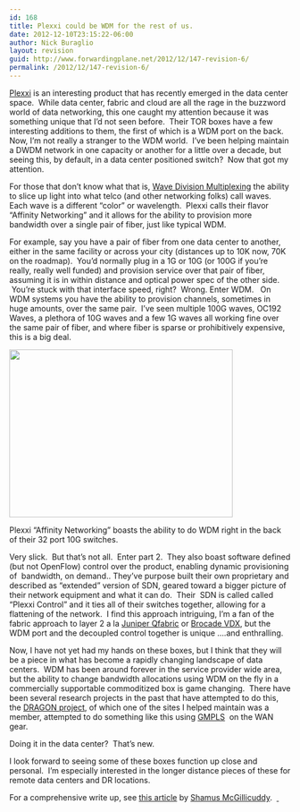 ```yaml
---
id: 168
title: Plexxi could be WDM for the rest of us.
date: 2012-12-10T23:15:22-06:00
author: Nick Buraglio
layout: revision
guid: http://www.forwardingplane.net/2012/12/147-revision-6/
permalink: /2012/12/147-revision-6/
---
```

[Plexxi](http://www.plexxi.com) is an interesting product that has recently emerged in the data center space.  While data center, fabric and cloud are all the rage in the buzzword world of data networking, this one caught my attention because it was something unique that I&#8217;d not seen before.  Their TOR boxes have a few interesting additions to them, the first of which is a WDM port on the back. Now, I&#8217;m not really a stranger to the WDM world.  I&#8217;ve been helping maintain a DWDM network in one capacity or another for a little over a decade, but seeing this, by default, in a data center positioned switch?  Now that got my attention.

For those that don&#8217;t know what that is, [Wave Division Multiplexing](http://en.wikipedia.org/wiki/Wavelength-division_multiplexing) the ability to slice up light into what telco (and other networking folks) call waves. Each wave is a different &#8220;color&#8221; or wavelength.  Plexxi calls their flavor &#8220;Affinity Networking&#8221; and it allows for the ability to provision more bandwidth over a single pair of fiber, just like typical WDM.

For example, say you have a pair of fiber from one data center to another, either in the same facility or across your city (distances up to 10K now, 70K on the roadmap).  You&#8217;d normally plug in a 1G or 10G (or 100G if you&#8217;re really, really well funded) and provision service over that pair of fiber, assuming it is in within distance and optical power spec of the other side.  You&#8217;re stuck with that interface speed, right?  Wrong. Enter WDM.   On WDM systems you have the ability to provision channels, sometimes in huge amounts, over the same pair.  I&#8217;ve seen multiple 100G waves, OC192 Waves, a plethora of 10G waves and a few 1G waves all working fine over the same pair of fiber, and where fiber is sparse or prohibitively expensive, this is a big deal.

[<img class="aligncenter size-full wp-image-163" title="prism4c" src="http://www.forwardingplane.net/wp-content/uploads/2012/12/prism4c.gif" alt="" width="400" height="300" srcset="http://www.forwardingplane.net/wp-content/uploads/2012/12/prism4c.gif 400w, http://www.forwardingplane.net/wp-content/uploads/2012/12/prism4c-300x225.gif 300w" sizes="(max-width: 400px) 100vw, 400px" />](http://www.forwardingplane.net/wp-content/uploads/2012/12/prism4c.gif)

Plexxi &#8220;Affinity Networking&#8221; boasts the ability to do WDM right in the back of their 32 port 10G switches.

Very slick.  But that&#8217;s not all.  Enter part 2.  They also boast software defined (but not OpenFlow) control over the product, enabling dynamic provisioning of  bandwidth, on demand.. They&#8217;ve purpose built their own proprietary and described as &#8220;extended&#8221; version of SDN, geared toward a bigger picture of their network equipment and what it can do.  Their  SDN is called called &#8220;Plexxi Control&#8221; and it ties all of their switches together, allowing for a flattening of the network.  I find this approach intriguing, I&#8217;m a fan of the fabric approach to layer 2 a la [Juniper Qfabric](http://www.juniper.net/us/en/products-services/switching/qfx-series/) or [Brocade VDX](http://www.forwardingplane.net/2012/12/brocade-vdx-first-impressions/), but the WDM port and the decoupled control together is unique &#8230;.and enthralling.

Now, I have not yet had my hands on these boxes, but I think that they will be a piece in what has become a rapidly changing landscape of data centers.  WDM has been around forever in the service provider wide area, but the ability to change bandwidth allocations using WDM on the fly in a commercially supportable commoditized box is game changing.  There have been several research projects in the past that have attempted to do this, the [DRAGON project](http://dragon.maxgigapop.net/twiki/bin/view/DRAGON/WebHome), of which one of the sites I helped maintain was a member, attempted to do something like this using [GMPLS](http://en.wikipedia.org/wiki/Generalized_Multi-Protocol_Label_Switching)  on the WAN gear.

Doing it in the data center?  That&#8217;s new.

I look forward to seeing some of these boxes function up close and personal.  I&#8217;m especially interested in the longer distance pieces of these for remote data centers and DR locations.

For a comprehensive write up, see [this article](http://searchnetworking.techtarget.com/news/2240173858/Plexxi-SDN-includes-tiered-controller-data-center-based-WDM) by [Shamus McGillicuddy](http://searchnetworking.techtarget.com/contributor/Shamus-McGillicuddy).  [ ](http://searchnetworking.techtarget.com/news/2240173858/Plexxi-SDN-includes-tiered-controller-data-center-based-WDM)

###